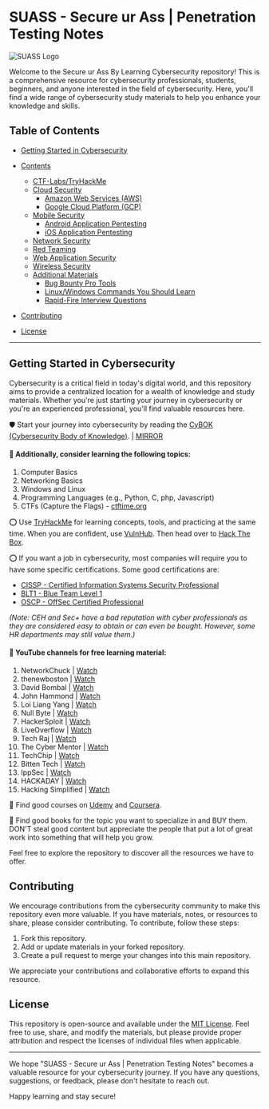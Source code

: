 # SUASS - Secure ur Ass | Penetration Testing Notes

![SUASS Logo](https://github.com/GTekSD/SUASS/assets/55411358/91eaf0d2-6c00-48e9-9dd1-b0e315230949) <!-- logo or banner here -->

Welcome to the Secure ur Ass By Learning Cybersecurity repository! This is a comprehensive resource for cybersecurity professionals, students, beginners, and anyone interested in the field of cybersecurity. Here, you'll find a wide range of cybersecurity study materials to help you enhance your knowledge and skills.

## Table of Contents

* [Getting Started in Cybersecurity](#getting-started-in-cybersecurity)
* [Contents](#contents)
  * [CTF-Labs/TryHackMe](./CTF-Labs/TryHackMe)
  * [Cloud Security](./Cloud%20Security)
    * [Amazon Web Services (AWS)](./Cloud%20Security/Amazon%20Web%20Services%20(AWS))
    * [Google Cloud Platform (GCP)](./Cloud%20Security/Google%20Cloud%20Platform%20(GCP))
  * [Mobile Security](./Mobile%20Security)
    * [Android Application Pentesting](./Mobile%20Security/Android%20Application%20Pentesting)
    * [iOS Application Pentesting](./Mobile%20Security/iOS%20Application%20Pentesting)
  * [Network Security](./Network%20Security)
  * [Red Teaming](./Red%20Team)
  * [Web Application Security](./Web%20Application%20Security)
  * [Wireless Security](./Wireless%20Security)
  * [Additional Materials](./MISC)
    * [Bug Bounty Pro Tools](./MISC/Bug-Bounty-Pro-Tools.md)
    * [Linux/Windows Commands You Should Learn](./MISC/LinuxWin%20cmds%20u%20better%20learn.md)
    * [Rapid-Fire Interview Questions](./MISC/Rapid-Fire_Interview-questions.md)
 
* [Contributing](#contributing)
* [License](#license)

--------------------------------------------------------------------------------------------------

## Getting Started in Cybersecurity

Cybersecurity is a critical field in today's digital world, and this repository aims to provide a centralized location for a wealth of knowledge and study materials. Whether you're just starting your journey in cybersecurity or you're an experienced professional, you'll find valuable resources here.

🛡️ Start your journey into cybersecurity by reading the [CyBOK (Cybersecurity Body of Knowledge)](https://www.cybok.org/media/downloads/CyBOK_v1.1.0.pdf). | [MIRROR](./CyBOK_v1.1.0.pdf)

#### 🔱 Additionally, consider learning the following topics:
1. Computer Basics  
2. Networking Basics
3. Windows and Linux 
4. Programming Languages (e.g., Python, C, php, Javascript)
5. CTFs (Capture the Flags) - [ctftime.org](https://ctftime.org/)

⭕️ Use [TryHackMe](https://tryhackme.com/) for learning concepts, tools, and practicing at the same time. When you are confident, use [VulnHub](https://www.vulnhub.com/). Then head over to [Hack The Box](https://www.hackthebox.eu/).

⭕️ If you want a job in cybersecurity, most companies will require you to have some specific certifications. Some good certifications are:
- [CISSP - Certified Information Systems Security Professional](https://www.isc2.org/Certifications/CISSP)
- [BLT1 - Blue Team Level 1](https://securityblue.team/certifications/) 
- [OSCP - OffSec Certified Professional](https://www.offensive-security.com/pwk-oscp/) 

_(Note: CEH and Sec+ have a bad reputation with cyber professionals as they are considered easy to obtain or can even be bought. However, some HR departments may still value them.)_

#### 🔱 YouTube channels for free learning material:
1. NetworkChuck | [Watch](https://www.youtube.com/@NetworkChuck)
2. thenewboston | [Watch](https://www.youtube.com/@thenewboston)
3. David Bombal | [Watch](https://www.youtube.com/@davidbombal)
4. John Hammond | [Watch](https://www.youtube.com/@_JohnHammond)
5. Loi Liang Yang | [Watch](https://www.youtube.com/@LoiLiangYang)
6. Null Byte | [Watch](https://www.youtube.com/@NullByteWHT)
7. HackerSploit | [Watch](https://www.youtube.com/@HackerSploit)
8. LiveOverflow | [Watch](https://www.youtube.com/@LiveOverflow)
9. Tech Raj | [Watch](https://www.youtube.com/@TechRaj156)
10. The Cyber Mentor | [Watch](https://www.youtube.com/@TCMSecurityAcademy)
11. TechChip | [Watch](https://www.youtube.com/@techchipnet)
12. Bitten Tech | [Watch](https://www.youtube.com/@BittenTech)
13. IppSec | [Watch](https://www.youtube.com/@ippsec)
14. HACKADAY | [Watch](https://www.youtube.com/@hackaday)
15. Hacking Simplified | [Watch](https://www.youtube.com/@HackingSimplifiedAS)

🔱 Find good courses on [Udemy](https://www.udemy.com/) and [Coursera](https://www.coursera.org/).

🔱 Find good books for the topic you want to specialize in and BUY them. DON'T steal good content but appreciate the people that put a lot of great work into something that will help you grow.

Feel free to explore the repository to discover all the resources we have to offer.

## Contributing

We encourage contributions from the cybersecurity community to make this repository even more valuable. If you have materials, notes, or resources to share, please consider contributing. To contribute, follow these steps:

1. Fork this repository.
2. Add or update materials in your forked repository.
3. Create a pull request to merge your changes into this main repository.

We appreciate your contributions and collaborative efforts to expand this resource.

## License

This repository is open-source and available under the [MIT License](LICENSE). Feel free to use, share, and modify the materials, but please provide proper attribution and respect the licenses of individual files when applicable.

---

We hope "SUASS - Secure ur Ass | Penetration Testing Notes" becomes a valuable resource for your cybersecurity journey. If you have any questions, suggestions, or feedback, please don't hesitate to reach out.

Happy learning and stay secure!
